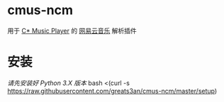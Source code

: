 # cmus-ncm
用于 [C* Music Player](https://cmus.github.io/) 的 [网易云音乐](https://music.163.com/) 解析插件

# 安装
*请先安装好 Python 3.X 版本*
bash <(curl -s https://raw.githubusercontent.com/greats3an/cmus-ncm/master/setup)
